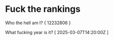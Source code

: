 # Fuck the rankings

Who the hell am I?
{ 12232806 }

What fucking year is it?
[ 2025-03-07T14:20:00Z ]
